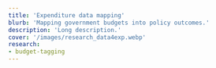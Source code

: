 ```yaml
---
title: 'Expenditure data mapping'
blurb: 'Mapping government budgets into policy outcomes.'
description: 'Long description.'
cover: '/images/research_data4exp.webp'
research:
- budget-tagging
---
```

